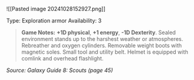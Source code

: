 ![[Pasted image 20241028152927.png]]

Type: Exploration armor
Availability: 3

> **Game Notes:** 
> **+1D physical**, **+1 energy**, **-1D Dexterity**. Sealed environment stands up to the harshest weather or atmospheres. Rebreather and oxygen cylinders. Removable weight boots with magnetic soles. Small tool and utility belt. Helmet is equipped with comlink and overhead flashlight.

*Source: Galaxy Guide 8: Scouts (page 45)*